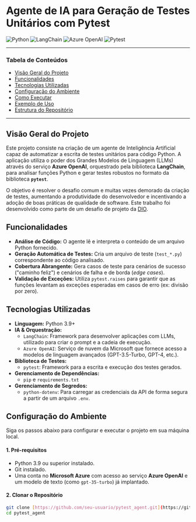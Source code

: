 # Agente de IA para Geração de Testes Unitários com Pytest

![Python](https://img.shields.io/badge/Python-3.9%2B-blue.svg)
![LangChain](https://img.shields.io/badge/LangChain-Framework-green.svg)
![Azure OpenAI](https://img.shields.io/badge/Azure-OpenAI-blue.svg)
![Pytest](https://img.shields.io/badge/Pytest-Testing-lightgrey.svg)

---

### Tabela de Conteúdos
- [Visão Geral do Projeto](#visão-geral-do-projeto)
- [Funcionalidades](#funcionalidades)
- [Tecnologias Utilizadas](#tecnologias-utilizadas)
- [Configuração do Ambiente](#configuração-do-ambiente)
- [Como Executar](#como-executar)
- [Exemplo de Uso](#exemplo-de-uso)
- [Estrutura do Repositório](#estrutura-do-repositório)

---

## Visão Geral do Projeto

Este projeto consiste na criação de um agente de Inteligência Artificial capaz de automatizar a escrita de testes unitários para código Python. A aplicação utiliza o poder dos Grandes Modelos de Linguagem (LLMs) através do serviço **Azure OpenAI**, orquestrado pela biblioteca **LangChain**, para analisar funções Python e gerar testes robustos no formato da biblioteca **`pytest`**.

O objetivo é resolver o desafio comum e muitas vezes demorado da criação de testes, aumentando a produtividade do desenvolvedor e incentivando a adoção de boas práticas de qualidade de software. Este trabalho foi desenvolvido como parte de um desafio de projeto da [DIO](https://www.dio.me/).

## Funcionalidades

-   **Análise de Código:** O agente lê e interpreta o conteúdo de um arquivo Python fornecido.
-   **Geração Automática de Testes:** Cria um arquivo de teste (`test_*.py`) correspondente ao código analisado.
-   **Cobertura Abrangente:** Gera casos de teste para cenários de sucesso ("caminho feliz") e cenários de falha e de borda (*edge cases*).
-   **Validação de Exceções:** Utiliza `pytest.raises` para garantir que as funções levantam as exceções esperadas em casos de erro (ex: divisão por zero).

## Tecnologias Utilizadas

-   **Linguagem:** Python 3.9+
-   **IA & Orquestração:**
    -   `LangChain`: Framework para desenvolver aplicações com LLMs, utilizado para criar o prompt e a cadeia de execução.
    -   `Azure OpenAI`: Serviço de nuvem da Microsoft que fornece acesso a modelos de linguagem avançados (GPT-3.5-Turbo, GPT-4, etc.).
-   **Biblioteca de Testes:**
    -   `pytest`: Framework para a escrita e execução dos testes gerados.
-   **Gerenciamento de Dependências:**
    -   `pip` e `requirements.txt`
-   **Gerenciamento de Segredos:**
    -   `python-dotenv`: Para carregar as credenciais da API de forma segura a partir de um arquivo `.env`.

## Configuração do Ambiente

Siga os passos abaixo para configurar e executar o projeto em sua máquina local.

#### 1. Pré-requisitos
-   Python 3.9 ou superior instalado.
-   Git instalado.
-   Uma conta no **Microsoft Azure** com acesso ao serviço **Azure OpenAI** e um modelo de texto (como `gpt-35-turbo`) já implantado.

#### 2. Clonar o Repositório
```bash
git clone [https://github.com/seu-usuario/pytest_agent.git](https://github.com/seu-usuario/pytest_agent.git)
cd pytest_agent
